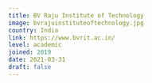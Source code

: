 ```yaml
---
title: BV Raju Institute of Technology
image: bvrajuinstituteoftechnology.jpg
country: India
link: https://www.bvrit.ac.in/
level: academic
joined: 2019
date: 2021-03-31
draft: false
---
```

